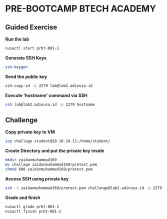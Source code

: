 # PRE-BOOTCAMP BTECH ACADEMY 

## Guided Exercise

**Run the lab**
```zsh
nusactl start prbt-001-1
```

**Generate SSH Keys**
```zsh
ssh-keygen
```

**Send the public key**
```zsh
ssh-copy-id -p 2279 lab@lab2.adinusa.id
```

**Execute 'hostname' command via SSH**
```zsh
ssh lab@lab2.adinusa.id -p 2279 hostname
```

## Challenge

**Copy private key to VM**
```zsh
scp challage student@10.10.10.11:/home/student/
```

**Create Directory and put the private key inside**
```zsh
mkdir zaidanmuhammad169
mv challage zaidanmuhammad169/pretest.pem
chmod 600 zaidanmuhammad169/pretest.pem
```

**Access SSH using private key**
```zsh
ssh -i zaidanmuhammad169/pretest.pem challenge@lab2.adinusa.id -p 2279
```

**Grade and finish**
```zsh
nusactl grade prbt-001-1
nusactl finish prbt-001-1
```
